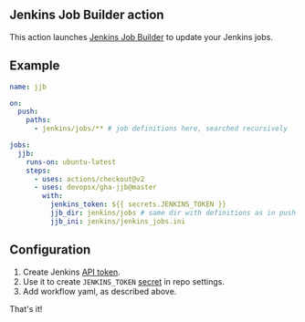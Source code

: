 ## Jenkins Job Builder action

This action launches [Jenkins Job Builder](https://jenkins-job-builder.readthedocs.io/en/latest/) to update your Jenkins jobs.

## Example

```yaml
name: jjb

on:
  push:
    paths:
      - jenkins/jobs/** # job definitions here, searched recursively

jobs:
  jjb:
    runs-on: ubuntu-latest
    steps:
      - uses: actions/checkout@v2
      - uses: devopsx/gha-jjb@master
        with:
          jenkins_token: ${{ secrets.JENKINS_TOKEN }}
          jjb_dir: jenkins/jobs # same dir with definitions as in push stanza
          jjb_ini: jenkins/jenkins_jobs.ini
```

## Configuration

1. Create Jenkins [API token](https://www.jenkins.io/blog/2018/07/02/new-api-token-system/).
2. Use it to create `JENKINS_TOKEN` [secret](https://docs.github.com/en/actions/reference/encrypted-secrets#creating-encrypted-secrets-for-a-repository) in repo settings.
3. Add workflow yaml, as described above.

That's it!
